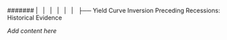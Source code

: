 ####### |   |   |   |   |   |   ├── Yield Curve Inversion Preceding Recessions: Historical Evidence

*Add content here*